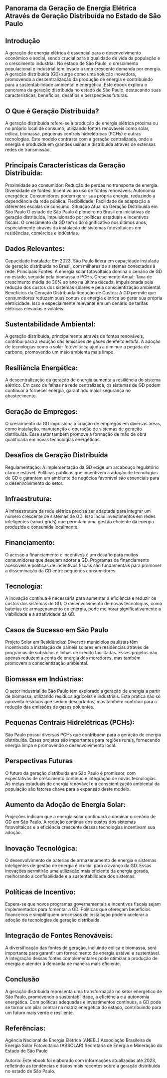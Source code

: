 ## Panorama da Geração de Energia Elétrica Através de Geração Distribuída no Estado de São Paulo

## Introdução
A geração de energia elétrica é essencial para o desenvolvimento econômico e social, sendo crucial para a qualidade de vida da população e o crescimento industrial. No estado de São Paulo, o crescimento populacional e industrial tem levado a uma crescente demanda por energia. A geração distribuída (GD) surge como uma solução inovadora, promovendo a descentralização da produção de energia e contribuindo para a sustentabilidade ambiental e energética. Este ebook explora o panorama da geração distribuída no estado de São Paulo, destacando suas características, benefícios, desafios e perspectivas futuras.

## O Que é Geração Distribuída?

A geração distribuída refere-se à produção de energia elétrica próxima ou no próprio local de consumo, utilizando fontes renováveis como solar, eólica, biomassa, pequenas centrais hidrelétricas (PCHs) e outras tecnologias. Este modelo contrasta com a geração centralizada, onde a energia é produzida em grandes usinas e distribuída através de extensas redes de transmissão.

## Principais Características da Geração Distribuída:

Proximidade ao consumidor: Redução de perdas no transporte de energia.
Diversidade de fontes: Incentivo ao uso de fontes renováveis.
Autonomia energética: Consumidores podem gerar sua própria energia, reduzindo a dependência da rede pública.
Flexibilidade: Facilidade de adaptação a diferentes escalas de consumo.
Situação Atual da Geração Distribuída em São Paulo
O estado de São Paulo é pioneiro no Brasil em iniciativas de geração distribuída, impulsionado por políticas estaduais e incentivos fiscais. O crescimento da GD tem sido significativo nos últimos anos, especialmente através da instalação de sistemas fotovoltaicos em residências, comércios e indústrias.

## Dados Relevantes:

Capacidade Instalada: Em 2023, São Paulo lidera em capacidade instalada de geração distribuída no Brasil, com milhares de sistemas conectados à rede.
Principais Fontes: A energia solar fotovoltaica domina o cenário de GD no estado, seguida pela biomassa e PCHs.
Crescimento Anual: Taxa de crescimento média de 30% ao ano na última década, impulsionada pela redução dos custos dos sistemas solares e pela conscientização ambiental.
Benefícios da Geração Distribuída
Redução de Custos:
A GD permite que consumidores reduzam suas contas de energia elétrica ao gerar sua própria eletricidade. Isso é especialmente relevante em um cenário de tarifas elétricas elevadas e voláteis.

## Sustentabilidade Ambiental:
A geração distribuída, principalmente através de fontes renováveis, contribui para a redução das emissões de gases de efeito estufa. A adoção de tecnologias como a solar fotovoltaica ajuda a diminuir a pegada de carbono, promovendo um meio ambiente mais limpo.

## Resiliência Energética:
A descentralização da geração de energia aumenta a resiliência do sistema elétrico. Em caso de falhas na rede centralizada, os sistemas de GD podem continuar a fornecer energia, garantindo maior segurança no abastecimento.

## Geração de Empregos:
O crescimento da GD impulsiona a criação de empregos em diversas áreas, como instalação, manutenção e operação de sistemas de geração distribuída. Esse setor também promove a formação de mão de obra qualificada em novas tecnologias energéticas.

## Desafios da Geração Distribuída
Regulamentação:
A implementação da GD exige um arcabouço regulatório claro e estável. Políticas públicas que incentivem a adoção de tecnologias de GD e garantam um ambiente de negócios favorável são essenciais para o desenvolvimento do setor.

## Infraestrutura:
A infraestrutura da rede elétrica precisa ser adaptada para integrar um número crescente de sistemas de GD. Isso inclui investimentos em redes inteligentes (smart grids) que permitam uma gestão eficiente da energia produzida e consumida localmente.

## Financiamento:
O acesso a financiamento e incentivos é um desafio para muitos consumidores que desejam adotar a GD. Programas de financiamento acessíveis e políticas de incentivos fiscais são fundamentais para promover a disseminação da GD entre pequenos consumidores.

## Tecnologia:
A inovação contínua é necessária para aumentar a eficiência e reduzir os custos dos sistemas de GD. O desenvolvimento de novas tecnologias, como baterias de armazenamento de energia, pode melhorar significativamente a viabilidade e a atratividade da GD.

## Casos de Sucesso em São Paulo
Projeto Solar em Residências:
Diversos municípios paulistas têm incentivado a instalação de painéis solares em residências através de programas de subsídios e linhas de crédito facilitadas. Esses projetos não apenas reduzem a conta de energia dos moradores, mas também promovem a conscientização ambiental.

## Biomassa em Indústrias:
O setor industrial de São Paulo tem explorado a geração de energia a partir de biomassa, utilizando resíduos agrícolas e industriais. Esta prática não só aproveita resíduos que seriam descartados, mas também contribui para a redução das emissões de gases poluentes.

## Pequenas Centrais Hidrelétricas (PCHs):
São Paulo possui diversas PCHs que contribuem para a geração de energia distribuída. Esses projetos são importantes para regiões rurais, fornecendo energia limpa e promovendo o desenvolvimento local.

## Perspectivas Futuras
O futuro da geração distribuída em São Paulo é promissor, com expectativas de crescimento contínuo e integração de novas tecnologias. As metas estaduais de energia renovável e a conscientização ambiental da população são fatores chave para a expansão deste modelo.

## Aumento da Adoção de Energia Solar:
Projeções indicam que a energia solar continuará a dominar o cenário de GD em São Paulo. A redução contínua dos custos dos sistemas fotovoltaicos e a eficiência crescente dessas tecnologias incentivam sua adoção.

## Inovação Tecnológica:
O desenvolvimento de baterias de armazenamento de energia e sistemas inteligentes de gestão de energia é crucial para o avanço da GD. Essas inovações permitirão uma utilização mais eficiente da energia gerada, melhorando a confiabilidade e a sustentabilidade dos sistemas.

## Políticas de Incentivo:
Espera-se que novos programas governamentais e incentivos fiscais sejam implementados para fomentar a GD. Políticas que ofereçam benefícios financeiros e simplifiquem processos de instalação podem acelerar a adoção de tecnologias de geração distribuída.

## Integração de Fontes Renováveis:
A diversificação das fontes de geração, incluindo eólica e biomassa, será importante para garantir um fornecimento de energia estável e sustentável. A integração dessas fontes complementares pode otimizar a produção de energia e atender à demanda de maneira mais eficiente.

## Conclusão
A geração distribuída representa uma transformação no setor energético de São Paulo, promovendo a sustentabilidade, a eficiência e a autonomia energética. Com políticas adequadas e investimentos contínuos, a GD pode se tornar um pilar central na matriz energética do estado, contribuindo para um futuro mais verde e resiliente.

##  Referências:

Agência Nacional de Energia Elétrica (ANEEL)
Associação Brasileira de Energia Solar Fotovoltaica (ABSOLAR)
Secretaria de Energia e Mineração do Estado de São Paulo

Autoria: Este ebook foi elaborado com informações atualizadas até 2023, refletindo as tendências e dados mais recentes sobre a geração distribuída no estado de São Paulo.